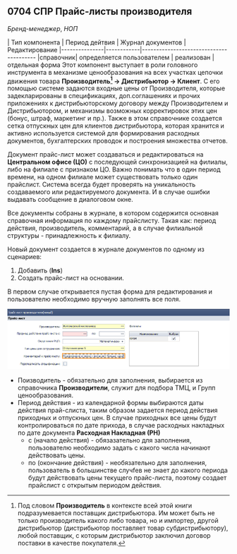 ## 0704 СПР Прайс-листы производителя
*Бренд-менеджер*, *НОП*

| Тип компонента | Период дейтвия | Журнал документов | Редактирование
|---------------|------------|----------------------------------------
|справочник| определяется пользователем | реализован |отдельная форма
Этот компонент выступает в роли головного инструмента в механизме ценообразования на всех участках цепочки
 движения товара **Производитель[^1] -> Дистрибьютор -> Клиент**. С его помощью системе задаются входные цены
 от Производителя, которые задекларированы в спецификациях, доп.соглашениях и прочих приложениях к дистрибьюторскому
 договору между Производителем и Дистрибьютором, и механизмы возможных корректировок этих цен
 (бонус, штраф, маркетинг и пр.). Также в этом справочнике создается сетка отпускных цен для клиентов
 дистрибьютора, которая хранится и активно используется системой для формирования расходных документов,
  бухгалтерских проводок и построения множества отчетов.

  [^1]: Под словом **Производитель** в контексте всей этой книги подразумевается поставщик дистрибьютора.
 Им может быть не только производитель какого либо товара, но и импортер, другой дистрибьютор
 (дистрибьютор поставляет товар субдистрибьютору), любой поставщик, с которым дистрибьютор заключил договор
 поставки в качестве покупателя.



Документ прайс-лист может создаваться и редактироваться на **Центральном офисе (ЦО)** с последующей синхронизацией на филиалы,
либо на филиале с признаком ЦО. Важно понимать что в один период времени, на одном филиале может существовать только один
прайслист. Система всегда будет проверять на уникальность создаваемого или редактируемого документа. И в случае ошибки выдавать
сообщение в диалоговом окне.

Все документы собраны в журнале, в котором содержится основная справочная информация по каждому прайслисту. Такая как: период действия, производитель, комментарий, а в случае филиальной структуры - принадлежность к филиалу.


Новый документ создается в журнале документов по одному из сценариев:
1. Добавить (**Ins**)
2. Создать прайс-лист на основании.

В первом случае открывается пустая форма для редактирования и пользователю необходимо
вручную заполнять все поля.


 <img src="./media/image1.png">

- Поизводитель - обязательно для заполнения, выбирается из справочника **Производители**, служит для подбора ТМЦ, и Групп ценообразования.
- Период действия - из календарной формы выбираются даты действия прай-слиста, таким образом задается период действия приходных и отпускных цен. В случае приходных все цены будут контролироваться по дате прихода, в случае расходных накладных по дате документа **Расходная Накладная (РН)**
  - с (начало действия) - обязазательно для заполнения, пользователю необходимо задать с какого числа начинают действовать цены.
  - по (окончание действия) - необязательно для заполнения, пользователь в большинстве случfев не знает до какого периода будут действовать цены текущего
  прайс-листа, поэтому создает прайслист с открытым периодом действия.
